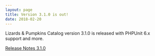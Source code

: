 ```yaml
---
layout: page
title: Version 3.1.0 is out!
date: 2018-02-20
---
```


Lizards & Pumpkins Catalog version 3.1.0 is released with PHPUnit 6.x support and more.

[Release Notes 3.1.0](https://github.com/lizards-and-pumpkins/catalog/releases/tag/3.1.0)
